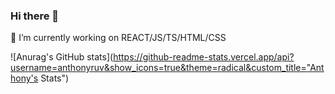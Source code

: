 ### Hi there 👋

🔭 I’m currently working on
REACT/JS/TS/HTML/CSS


![Anurag's GitHub stats](https://github-readme-stats.vercel.app/api?username=anthonyruv&show_icons=true&theme=radical&custom_title="Anthony's Stats")

